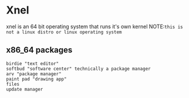 # Xnel

xnel is an 64 bit operating system that runs it's own kernel NOTE:`this is not a linux distro or linux operating system`

## x86_64 packages

````
birdie "text editor"
softbud "software center" technically a package manager 
arv "package manager"
paint pad "drawing app"
files
update manager
